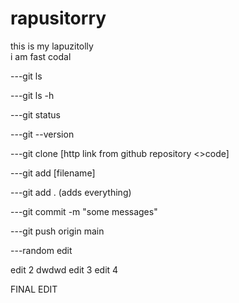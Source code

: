 # rapusitorry
this is my lapuzitolly
<br>
i am fast codal

---git ls 

---git ls -h

---git status

---git --version

---git clone [http link from github repository <>code]

---git add [filename]


---git add . (adds everything)

---git commit -m "some messages"

---git push origin main

---random edit

edit 2
dwdwd
edit 3
edit 4

FINAL EDIT 
